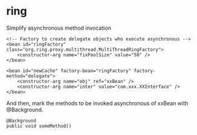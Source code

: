 ring
====

Simplify asynchronous method invocation

	<!-- Factory to create delegate objects who execute asynchronous -->
	<bean id="ringFactory" class="org.ring.proxy.multithread.MultiThreadRingFactory">
		<constructor-arg name="fixPoolSize" value="50" />
	</bean>
	
	<bean id="newCache" factory-bean="ringFactory" factory-method="delegate">
		<constructor-arg name="obj" ref="xxBean" />
		<constructor-arg name="inter" value="com.xxx.XXInterface" />
	</bean>


And then, mark the methods to be invoked asynchronous of xxBean with @Background.

	@Background
	public void someMethod()
